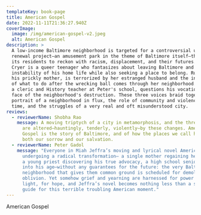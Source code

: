 ```yaml
---
templateKey: book-page
title: American Gospel
date: 2022-11-11T21:36:27.940Z
coverImage:
  image: /img/american-gospel-v2.jpeg
  alt: American Gospel
description: >
  A low-income Baltimore neighborhood is targeted for a controversial urban
  renewal project—an amusement park in the theme of Baltimore itself—that forces
  its residents to reckon with racism, displacement, and their futures. Peter
  Cryer is a queer teenager who fantasizes about leaving Baltimore and the
  instability of his home life while also seeking a place to belong. Ruth Anne,
  his prickly mother, is terrorized by her estranged husband and the indecision
  of what to do after the wrecking ball comes through her neighborhood. Thomas,
  a cleric and History teacher at Peter's school, questions his vocation in the
  face of the neighborhood's destruction. These three voices braid together a
  portrait of a neighborhood in flux, the role of community and violence in our
  time, and the struggles of a very real and oft misunderstood city.
reviews:
  - reviewerName: Shobha Rao
    message: A moving triptych of a city in metamorphosis, and the three lives that
      are altered—hauntingly, tenderly, violently—by these changes. American
      Gospel is the story of Baltimore, and of how the places we call home are
      both our sorrow and our salvation.
  - reviewerName: Peter Gadol
    message: "Everyone in Miah Jeffra’s moving and lyrical novel American Gospel is
      undergoing a radical transformation— a single mother regaining her agency,
      a young priest discovering his true advocacy, a high school senior coming
      into his age—without any guarantees for the future: the very Baltimore
      neighborhood that gives them common ground is scheduled for demolition and
      oblivion. Yet somehow grief and yearning are harnessed for power and
      light, for hope, and Jeffra’s novel becomes nothing less than a survival
      guide for this terrible troubling American moment."
---
```

A﻿merican Gospel